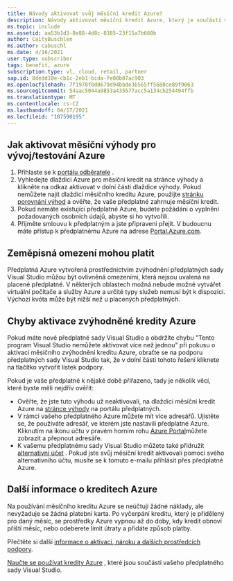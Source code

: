 ```yaml
---
title: Návody aktivovat svůj měsíční kredit Azure?
description: Návody aktivovat měsíční kredit Azure, který je součástí mého předplatného sady Visual Studio?
ms.topic: include
ms.assetid: aa53b1d3-8e88-4d8c-8385-23f15a7b660b
author: CaityBuschlen
ms.author: cabuschl
ms.date: 4/16/2021
user.type: subscriber
tags: benefit, azure
subscription.type: vl, cloud, retail, partner
sap.id: 8dedd10e-cb1c-2eb1-bcda-fe00b07ac903
ms.openlocfilehash: 7f1978f0d0679d94bbde3b565ff5680ce89f9063
ms.sourcegitcommit: 54aac5044a9853a435577acc5a134cb254494ffb
ms.translationtype: MT
ms.contentlocale: cs-CZ
ms.lasthandoff: 04/17/2021
ms.locfileid: "107590195"
---
```

## <a name="how-to-activate-the-monthly-azure-devtest-individual-credit-benefit"></a>Jak aktivovat měsíční výhody pro vývoj/testování Azure

1. Přihlaste se k [portálu odběratele](https://my.visualstudio.com/benefits) . 
1. Vyhledejte dlaždici Azure pro měsíční kredit na stránce výhody a klikněte na odkaz aktivovat v dolní části dlaždice výhody. Pokud nemůžete najít dlaždici měsíčního kreditu Azure, použijte [stránku porovnání výhod](https://visualstudio.microsoft.com/vs/benefits/#azure?cat=visual-studio-enterprise-subscription) a ověřte, že vaše předplatné zahrnuje měsíční kredit. 
1. Pokud nemáte existující předplatné Azure, budete požádáni o vyplnění požadovaných osobních údajů, abyste si ho vytvořili.  
1. Přijměte smlouvu k předplatným a jste připraveni přejít. V budoucnu máte přístup k předplatnému Azure na adrese [Portal.Azure.com](https://portal.azure.com/). 

## <a name="geographic-restrictions-may-apply"></a>Zeměpisná omezení mohou platit 

Předplatná Azure vytvořená prostřednictvím zvýhodnění předplatných sady Visual Studio můžou být ovlivněná omezeními, která nejsou uvalená na placené předplatné. V některých oblastech možná nebude možné vytvářet virtuální počítače a služby Azure a určité typy služeb nemusí být k dispozici. Výchozí kvóta může být nižší než u placených předplatných.  

## <a name="azure-credit-benefit-activation-errors"></a>Chyby aktivace zvýhodněné kredity Azure

Pokud máte nové předplatné sady Visual Studio a obdržíte chybu "Tento program Visual Studio nemůžete aktivovat více než jednou" při pokusu o aktivaci měsíčního zvýhodnění kreditu Azure, obraťte se na podporu předplatných sady Visual Studio tak, že v dolní části tohoto řešení kliknete na tlačítko vytvořit lístek podpory. 

Pokud je vaše předplatné k nějaké době přiřazeno, tady je několik věcí, které byste měli nejdřív ověřit:
- Ověřte, že jste tuto výhodu už neaktivovali, na dlaždici měsíční kredit Azure na [stránce výhody](https://my.visualstudio.com/benefits) na portálu předplatných. 
- V rámci vašeho předplatného Azure můžete mít více adresářů. Ujistěte se, že používáte adresář, ve kterém jste nastavili předplatné Azure. Kliknutím na ikonu účtu v pravém horním rohu [Azure Portal](https://portal.azure.com/)můžete zobrazit a přepnout adresáře.
- K vašemu předplatnému sady Visual Studio můžete také přidružit [alternativní účet](https://docs.microsoft.com/visualstudio/subscriptions/vs-alternate-identity) . Pokud jste svůj měsíční kredit aktivovali pomocí svého alternativního účtu, musíte se k tomuto e-mailu přihlásit přes předplatné Azure. 

## <a name="more-information-about-azure-credits"></a>Další informace o kreditech Azure

Na používání měsíčního kreditu Azure se neúčtují žádné náklady, ale nevyžaduje se žádná platební karta. Po vyčerpání kreditu, který je přidělený pro daný měsíc, se prostředky Azure vypnou až do doby, kdy kredit obnoví příští měsíc, nebo odeberete limit útraty a přidáte způsob platby. 

Přečtěte si další [informace o aktivaci, nároku a dalších prostředcích podpory](https://docs.microsoft.com/visualstudio/subscriptions/vs-azure).  

[Naučte se používat kredity Azure](https://azure.microsoft.com/pricing/member-offers/credit-for-visual-studio-subscribers/#azure-credits) , které jsou součástí vašeho předplatného sady Visual Studio.  